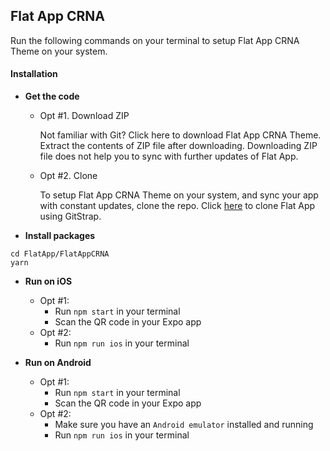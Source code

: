 
## Flat App CRNA

Run the following commands on your terminal to setup Flat App CRNA Theme on your system.


#### Installation

*	**Get the code**
	*	Opt #1. Download ZIP

		Not familiar with Git?
		Click here to download Flat App CRNA Theme.
		Extract the contents of ZIP file after downloading.
		Downloading ZIP file does not help you to sync with further updates of Flat App.

	*	Opt #2. Clone

		To setup Flat App CRNA Theme on your system, and sync your app with constant updates, clone the repo.
		Click [here](http://gitstrap.com/strapmobile/FlatApp) to clone Flat App using GitStrap.

*	**Install packages**
```
cd FlatApp/FlatAppCRNA
yarn
```

*	**Run on iOS**
	*	Opt #1:
		*	Run `npm start` in your terminal
		*	Scan the QR code in your Expo app
	*	Opt #2:
		*	Run `npm run ios` in your terminal


*	**Run on Android**
	*	Opt #1:
		*	Run `npm start` in your terminal
		*	Scan the QR code in your Expo app
	*	Opt #2:
		*	Make sure you have an `Android emulator` installed and running
		*	Run `npm run ios` in your terminal